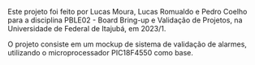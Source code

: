 Este projeto foi feito por Lucas Moura, Lucas Romualdo e Pedro Coelho para a disciplina PBLE02 - Board Bring-up e Validação de Projetos, na Universidade de Federal de Itajubá, em 2023/1.

O projeto consiste em um mockup de sistema de validação de alarmes, utilizando o microprocessador PIC18F4550 como base.
